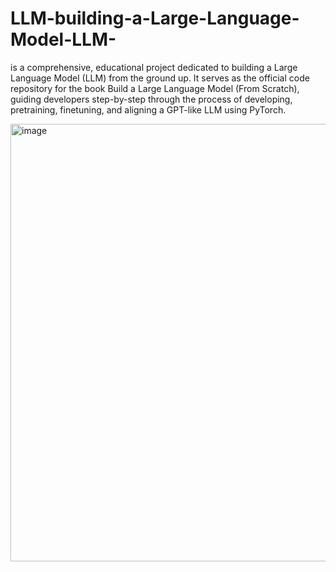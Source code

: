 # LLM-building-a-Large-Language-Model-LLM-
is a comprehensive, educational project dedicated to building a Large Language Model (LLM) from the ground up.  It serves as the official code repository for the book Build a Large Language Model (From Scratch), guiding developers step-by-step through the process of developing, pretraining, finetuning, and aligning a GPT-like LLM using PyTorch.


<img width="1600" height="700" alt="image" src="https://github.com/user-attachments/assets/182c9698-28da-412b-8826-dc531c97fb1f" />
